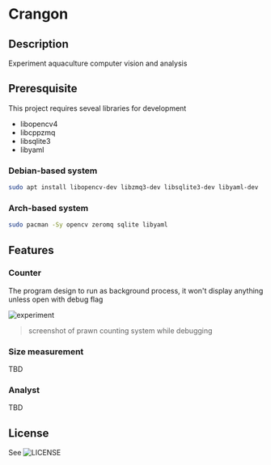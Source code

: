 # Crangon

## Description

Experiment aquaculture computer vision and analysis

## Preresquisite

This project requires seveal libraries for development

- libopencv4
- libcppzmq
- libsqlite3
- libyaml

###  Debian-based system

```bash
sudo apt install libopencv-dev libzmq3-dev libsqlite3-dev libyaml-dev
```

### Arch-based system

```bash
sudo pacman -Sy opencv zeromq sqlite libyaml
```

## Features


### Counter

The program design to run as background process, it won't display anything unless open with debug flag

![experiment](https://i.imgur.com/pyDZTjF.gif)

> screenshot of prawn counting system while debugging

### Size measurement

TBD

### Analyst

TBD

## License

See ![LICENSE](https://github.com/kanokkorn/crangon/blob/main/LICENSE)
